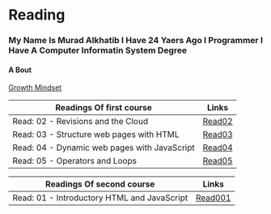 # Reading
### My Name Is Murad Alkhatib I Have 24 Yaers Ago I Programmer I Have A Computer Informatin System Degree

#### A Bout 
[Growth Mindset](GrowthMindset)

| Readings Of first course   |      Links      | 
|----------|-------------|
| Read: 02 - Revisions and the Cloud |  [Read02](Read02) | 
| Read: 03 - Structure web pages with HTML | [Read03](Read03)  |  
| Read: 04 - Dynamic web pages with JavaScript | [Read04](Read04) |
| Read: 05 - Operators and Loops | [Read05](Read05) |  

| Readings Of second course   |      Links      | 
|----------|-------------|
| Read: 01 - Introductory HTML and JavaScript |  [Read001](Read001) | 
